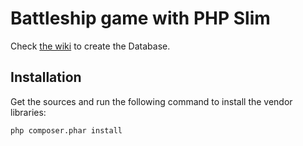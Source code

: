 # Battleship game with PHP Slim

Check [the wiki](https://github.com/Leexy/projetPHP/wiki/Create-table) to create the Database.

## Installation

Get the sources and run the following command to install the vendor libraries:
```bash
php composer.phar install
```
